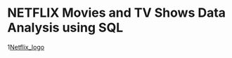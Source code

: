 # NETFLIX Movies and TV Shows Data Analysis using SQL

1[Netflix_logo](https://github.com/amrita312pandit/netflix_sql_project-/blob/main/LOGO.png)
